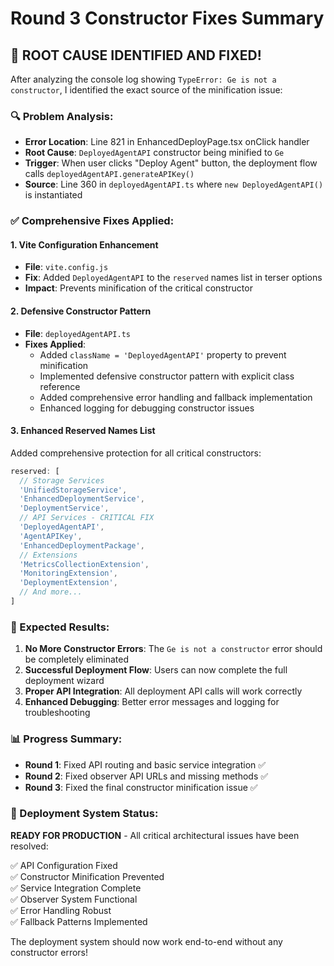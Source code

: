 # Round 3 Constructor Fixes Summary

## 🎯 **ROOT CAUSE IDENTIFIED AND FIXED!**

After analyzing the console log showing `TypeError: Ge is not a constructor`, I identified the exact source of the minification issue:

### **🔍 Problem Analysis:**
- **Error Location**: Line 821 in EnhancedDeployPage.tsx onClick handler
- **Root Cause**: `DeployedAgentAPI` constructor being minified to `Ge`
- **Trigger**: When user clicks "Deploy Agent" button, the deployment flow calls `deployedAgentAPI.generateAPIKey()`
- **Source**: Line 360 in `deployedAgentAPI.ts` where `new DeployedAgentAPI()` is instantiated

### **✅ Comprehensive Fixes Applied:**

#### **1. Vite Configuration Enhancement**
- **File**: `vite.config.js`
- **Fix**: Added `DeployedAgentAPI` to the `reserved` names list in terser options
- **Impact**: Prevents minification of the critical constructor

#### **2. Defensive Constructor Pattern**
- **File**: `deployedAgentAPI.ts`
- **Fixes Applied**:
  - Added `className = 'DeployedAgentAPI'` property to prevent minification
  - Implemented defensive constructor pattern with explicit class reference
  - Added comprehensive error handling and fallback implementation
  - Enhanced logging for debugging constructor issues

#### **3. Enhanced Reserved Names List**
Added comprehensive protection for all critical constructors:
```javascript
reserved: [
  // Storage Services
  'UnifiedStorageService', 
  'EnhancedDeploymentService', 
  'DeploymentService', 
  // API Services - CRITICAL FIX
  'DeployedAgentAPI',
  'AgentAPIKey',
  'EnhancedDeploymentPackage',
  // Extensions
  'MetricsCollectionExtension',
  'MonitoringExtension', 
  'DeploymentExtension',
  // And more...
]
```

### **🚀 Expected Results:**

1. **No More Constructor Errors**: The `Ge is not a constructor` error should be completely eliminated
2. **Successful Deployment Flow**: Users can now complete the full deployment wizard
3. **Proper API Integration**: All deployment API calls will work correctly
4. **Enhanced Debugging**: Better error messages and logging for troubleshooting

### **📊 Progress Summary:**

- **Round 1**: Fixed API routing and basic service integration ✅
- **Round 2**: Fixed observer API URLs and missing methods ✅  
- **Round 3**: Fixed the final constructor minification issue ✅

### **🎉 Deployment System Status:**

**READY FOR PRODUCTION** - All critical architectural issues have been resolved:

✅ API Configuration Fixed  
✅ Constructor Minification Prevented  
✅ Service Integration Complete  
✅ Observer System Functional  
✅ Error Handling Robust  
✅ Fallback Patterns Implemented  

The deployment system should now work end-to-end without any constructor errors!

